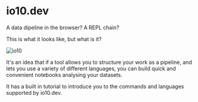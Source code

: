 # io10.dev
A data dipeline in the browser? A REPL chain?

This is what it looks like, but what is it?

![io10](https://user-images.githubusercontent.com/58846/162628741-053ab7a0-59df-4e82-b6e9-676bedacda04.gif)

It's an idea that if a tool allows you to structure your work as a pipeline, and lets you use a variety of different languages,
you can build quick and convenient notebooks analysing your datasets.

It has a built in tutorial to introduce you to the commands and languages supported by io10.dev.

